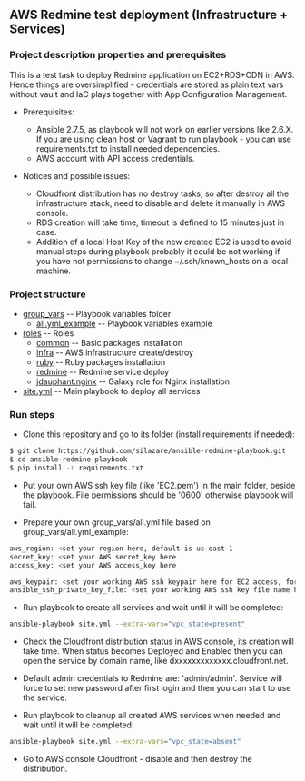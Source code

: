 ## AWS Redmine test deployment (Infrastructure + Services)

### Project description properties and prerequisites

This is a test task to deploy Redmine application on EC2+RDS+CDN in AWS.
Hence things are oversimplified - credentials are stored as plain text vars without vault and IaC plays together with App Configuration Management.

- Prerequisites:
  - Ansible 2.7.5, as playbook will not work on earlier versions like 2.6.X. If you are using clean host or Vagrant to run playbook - you can use requirements.txt to install needed dependencies.
  - AWS account with API access credentials.

- Notices and possible issues:
  - Cloudfront distribution has no destroy tasks, so after destroy all the infrastructure stack, need to disable and delete it manually in AWS console.
  - RDS creation will take time, timeout is defined to 15 minutes just in case.
  - Addition of a local Host Key of the new created EC2 is used to avoid manual steps during playbook probably it could be not working if you have not permissions to change ~/.ssh/known_hosts on a local machine.

### Project structure

 * [group_vars](./group_vars) -- Playbook variables folder
   * [all.yml_example](./group_vars/all.yml_example) -- Playbook variables example
 * [roles](./roles) -- Roles
   * [common](./roles/common) -- Basic packages installation
   * [infra](./roles/infra) -- AWS infrastructure create/destroy
   * [ruby](./roles/ruby) -- Ruby packages installation
   * [redmine](./roles/ruby) -- Redmine service deploy
   * [jdauphant.nginx](./roles/jdauphant.nginx) -- Galaxy role for Nginx installation
 * [site.yml](./site.yml) -- Main playbook to deploy all services

### Run steps

- Clone this repository and go to its folder (install requirements if needed):
```sh
$ git clone https://github.com/silazare/ansible-redmine-playbook.git
$ cd ansible-redmine-playbook
$ pip install -r requirements.txt
```

- Put your own AWS ssh key file (like 'EC2.pem') in the main folder, beside the playbook. File permissions should be '0600' otherwise playbook will fail.

- Prepare your own group_vars/all.yml file based on group_vars/all.yml_example:
```sh
aws_region: <set your region here, default is us-east-1
secret_key: <set your AWS secret_key here
access_key: <set your AWS access_key here

aws_keypair: <set your working AWS ssh keypair here for EC2 access, for example 'EC2'
ansible_ssh_private_key_file: <set your working AWS ssh key file name here for EC2 access, for example 'EC2.pem'
```

- Run playbook to create all services and wait until it will be completed:
```sh
ansible-playbook site.yml --extra-vars="vpc_state=present"
```

- Check the Cloudfront distribution status in AWS console, its creation will take time. When status becomes Deployed and Enabled then you can open the service by domain name, like dxxxxxxxxxxxxx.cloudfront.net.

- Default admin credentials to Redmine are: 'admin/admin'. Service will force to set new password after first login and then you can start to use the service.

- Run playbook to cleanup all created AWS services when needed and wait until it will be completed:
```sh
ansible-playbook site.yml --extra-vars="vpc_state=absent"
```

- Go to AWS console Cloudfront - disable and then destroy the distribution.

